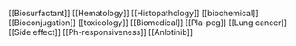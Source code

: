 [[Biosurfactant]]
[[Hematology]]
[[Histopathology]]
[[biochemical]]
[[Bioconjugation]]
[[toxicology]]
[[Biomedical]]
[[Pla-peg]]
[[Lung cancer]]
[[Side effect]]
[[Ph-responsiveness]]
[[Anlotinib]]
